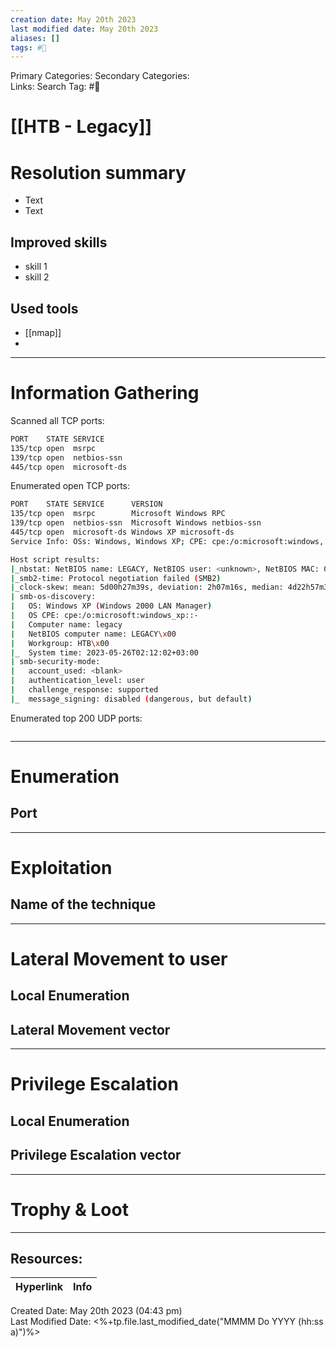 ```yaml
---
creation date: May 20th 2023
last modified date: May 20th 2023
aliases: []
tags: #🎌
---
```


Primary Categories: 
Secondary Categories:  
Links: 
Search Tag: #🎌  

# [[HTB - Legacy]]  


# Resolution summary
- Text
- Text

## Improved skills
- skill 1
- skill 2

## Used tools
- [[nmap]]
- 

---

# Information Gathering
Scanned all TCP ports:
```bash
PORT    STATE SERVICE
135/tcp open  msrpc
139/tcp open  netbios-ssn
445/tcp open  microsoft-ds
```

Enumerated open TCP ports:
```bash
PORT    STATE SERVICE      VERSION
135/tcp open  msrpc        Microsoft Windows RPC
139/tcp open  netbios-ssn  Microsoft Windows netbios-ssn
445/tcp open  microsoft-ds Windows XP microsoft-ds
Service Info: OSs: Windows, Windows XP; CPE: cpe:/o:microsoft:windows, cpe:/o:microsoft:windows_xp

Host script results:
|_nbstat: NetBIOS name: LEGACY, NetBIOS user: <unknown>, NetBIOS MAC: 005056b9b53b (VMware)
|_smb2-time: Protocol negotiation failed (SMB2)
|_clock-skew: mean: 5d00h27m39s, deviation: 2h07m16s, median: 4d22h57m39s
| smb-os-discovery: 
|   OS: Windows XP (Windows 2000 LAN Manager)
|   OS CPE: cpe:/o:microsoft:windows_xp::-
|   Computer name: legacy
|   NetBIOS computer name: LEGACY\x00
|   Workgroup: HTB\x00
|_  System time: 2023-05-26T02:12:02+03:00
| smb-security-mode: 
|   account_used: <blank>
|   authentication_level: user
|   challenge_response: supported
|_  message_signing: disabled (dangerous, but default)
```

Enumerated top 200 UDP ports:
```bash

```

---

# Enumeration
## Port 


---

# Exploitation
## Name of the technique


---

# Lateral Movement to user
## Local Enumeration


## Lateral Movement vector


---

# Privilege Escalation
## Local Enumeration


## Privilege Escalation vector


---

# Trophy & Loot

___

## Resources:

| Hyperlink | Info |
| --------- | ---- |


Created Date: May 20th 2023 (04:43 pm)  
Last Modified Date: <%+tp.file.last_modified_date("MMMM Do YYYY (hh:ss a)")%>
